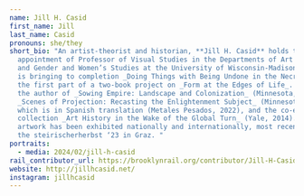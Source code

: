 ```yaml
---
name: Jill H. Casid
first_name: Jill
last_name: Casid
pronouns: she/they
short_bio: "An artist-theorist and historian, **Jill H. Casid** holds the
  appointment of Professor of Visual Studies in the Departments of Art History
  and Gender and Women’s Studies at the University of Wisconsin-Madison. Casid
  is bringing to completion _Doing Things with Being Undone in the Necrocene_,
  the first part of a two-book project on _Form at the Edges of Life_. Casid is
  the author of _Sowing Empire: Landscape and Colonization_ (Minnesota, 2005),
  _Scenes of Projection: Recasting the Enlightenment Subject_ (Minnesota, 2015)
  which is in Spanish translation (Metales Pesados, 2022), and the co-edited
  collection _Art History in the Wake of the Global Turn_ (Yale, 2014). Casid’s
  artwork has been exhibited nationally and internationally, most recently at
  the steirischerherbst ‘23 in Graz. "
portraits:
  - media: 2024/02/jill-h-casid
rail_contributor_url: https://brooklynrail.org/contributor/Jill-H-Casid
website: http://jillhcasid.net/
instagram: jillhcasid
---
```

